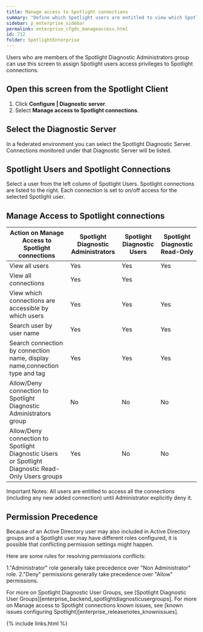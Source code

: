 ```yaml
---
title: Manage access to Spotlight connections
summary: "Define which Spotlight users are entitled to view which Spotlight connections."
sidebar: p_enterprise_sidebar
permalink: enterprise_cfgds_manageaccess.html
id: 712
folder: SpotlightEnterprise
---
```



Users who are members of the Spotlight Diagnostic Administrators group can use this screen to assign Spotlight users access privileges to Spotlight connections.

## Open this screen from the Spotlight Client

1. Click **Configure \| Diagnostic server**.
2. Select **Manage access to Spotlight connections**.

## Select the Diagnostic Server

In a federated environment you can select the Spotlight Diagnostic Server. Connections monitored under that Diagnostic Server will be listed.

## Spotlight Users and Spotlight Connections
Select a user from the left column of Spotlight Users. Spotlight connections are listed to the right. Each connection is set to on/off access for the selected Spotlight user. 

## Manage Access to Spotlight connections

Action on Manage Access to Spotlight connections | Spotlight Diagnostic Administrators | Spotlight Diagnostic Users | Spotlight Diagnostic Read-Only
-------------------------------------------------|-------------------------------------|----------------------------|-------------------------------
View all users | Yes | Yes | Yes
View all connections | Yes | Yes
View which connections are accessible by which users | Yes | Yes | Yes
Search user by user name | Yes | Yes | Yes
Search connection by connection name, display name,connection type and tag | Yes | Yes | Yes
Allow/Deny connection to Spotlight Diagnostic Administrators group | No | No | No
Allow/Deny connection to Spotlight Diagnostic Users or Spotlight Diagnostic Read-Only Users groups | Yes | No | No

Important Notes: All users are entitled to access all the connections (including any new added connection) until Administrator explicitly deny it.

## Permission Precedence
Because of an Active Directory user may also included in Active Directory groups and a Spotlight user may have different roles configured, it is possible that conflicting permission settings might happen. 

Here are some rules for resolving permissions conflicts:

1."Administrator" role generally take precedence over "Non Administrator" role.
2."Deny" permissions generally take precedence over "Allow" permissions.

For more on Spotlight Diagnostic User Groups, see [Spotlight Diagnostic User Groups][enterprise_backend_spotlightdiagnosticusergroups].
For more on Manage access to Spotlight connections known issues, see [known issues configuring Spotlight][enterprise_releasenotes_knownissues].

{% include links.html %}
